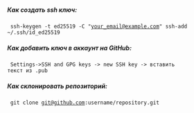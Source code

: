 ##### Как создать ssh ключ: </br>
<code> ssh-keygen -t ed25519 -C "your_email@example.com"
ssh-add ~/.ssh/id_ed25519 </code>
##### Как добавить ключ в аккаунт на GitHub:</br>
<code> Settings->SSH and GPG keys -> new SSH key -> вставить текст из .pub </code>
##### Как склонировать репозиторий:</br>
<code> git clone git@github.com:username/repository.git </code>